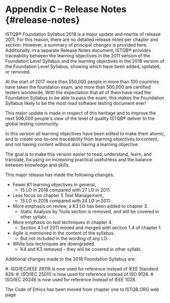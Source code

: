 # Appendix C – Release Notes {#release-notes}

ISTQB® Foundation Syllabus 2018 is a major update and rewrite of release 2011. For this reason, there are no detailed release notes per chapter and section. However, a summary of principal changes is provided here. Additionally, in a separate Release Notes document, ISTQB® provides traceability between the learning objectives in the 2011 version of the Foundation Level Syllabus and the learning objectives in the 2018 version of the Foundation Level Syllabus, showing which have been added, updated, or removed.

At the start of 2017 more than 550,000 people in more than 100 countries have taken the foundation exam, and more than 500,000 are certified testers worldwide. With the expectation that all of them have read the Foundation Syllabus to be able to pass the exam, this makes the Foundation Syllabus likely to be the most read software testing document ever!

This major update is made in respect of this heritage and to improve the next 500,000 people's view of the level of quality ISTQB® deliver to the global testing community.

In this version all learning objectives have been edited to make them atomic, and to create one-to-one traceability from learning objectives to content, and not having content without also having a learning objective.

The goal is to make this version easier to read, understand, learn, and translate, focusing on increasing practical usefulness and the balance between knowledge and skills.

This major release has made the following changes:

* Fewer K1 learning objectives in general,
  * 15 LO in 2018 compared with 27 LO in 2011.
* Less focus on chapter 5 Test Management,
  * 15 LO in 2018 compared with 24 LO in 2011.
* More emphasis on review, a K3 LO has been added to chapter 3.
  * Static Analysis by Tools section is removed, and will be covered in other syllabi.
* More emphasis on test techniques in chapter 4.
  * Section 4.1 of 2011 moved and merged with section 1.4 of chapter 1.
* Agile is mentioned in the content of the syllabus.
  * But not included in the wording of any LO.
* White box techniques are downgraded.
  * K4 and K3 removed – they will be covered in other syllabi.

Additional changes made to the 2018 Foundation Syllabus are:

#. ISO/IEC/IEEE 29119 is now used for reference instead of IEEE Standard 829.
#. ISO/IEC 25010 is now used for reference instead of ISO 9126.
#. ISO/IEC 20246 is now used for reference instead of IEEE 1028.

The Code of Ethics has been moved from chapter one to ISTQB.ORG web page